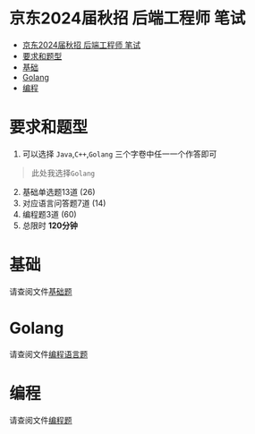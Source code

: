 # 京东2024届秋招 后端工程师 笔试

- [京东2024届秋招 后端工程师 笔试](#京东2024届秋招-后端工程师-笔试)
- [要求和题型](#要求和题型)
- [基础](#基础)
- [Golang](#golang)
- [编程](#编程)


# 要求和题型

1. 可以选择 `Java`,`C++`,`Golang` 三个字卷中任一一个作答即可
> 此处我选择`Golang`

2. 基础单选题13道   (26)
3. 对应语言问答题7道    (14)
4. 编程题3道    (60)
5. 总限时 **120分钟**


# 基础
请查阅文件[基础题](./%E5%9F%BA%E7%A1%80.md)

# Golang

请查阅文件[编程语言题](./Golang.md)

# 编程

请查阅文件[编程题](./%E7%BC%96%E7%A8%8B.md)